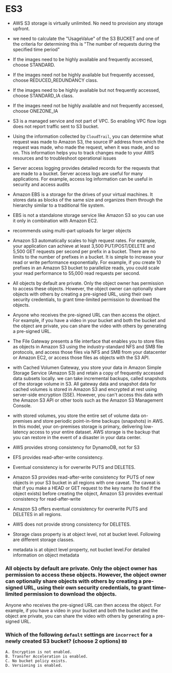 # ES3
- AWS S3 storage is virtually unlimited. No need to provision any storage upfront.

- we need to calculate the "UsageValue" of the S3 BUCKET and one of the criteria for determining this is "The number of requests during the specified time period"

- If the images need to be highly available and frequently accessed, choose STANDARD. 
- If the images need not be highly available but frequently accessed, choose REDUCED_REDUNDANCY class.
- If the images need to be highly available but not frequently accessed, choose STANDARD_IA class.
- If the images need not be highly available and not frequently accessed, choose ONEZONE_IA  

- S3 is a managed service and not part of VPC. So enabling VPC flow logs does not report traffic sent to S3 bucket.

- Using the information collected by ```CloudTrail```, you can determine what request was made to Amazon S3, the source IP address from which the request was made, who made the request, when it was made, and so on. This information helps you to track changes made to your AWS resources and to troubleshoot operational issues

- Server access logging provides detailed records for the requests that are made to a bucket. Server access logs are useful for many applications. For example, access log information can be useful in security and access audits

- Amazon EBS is a storage for the drives of your virtual machines. It stores data as blocks of the same size and organizes them through the hierarchy similar to a traditional file system. 

- EBS is not a standalone storage service like Amazon S3 so you can use it only in combination with Amazon EC2.

- recommends using multi-part uploads for larger objects

- Amazon S3 automatically scales to high request rates. For example, your application can achieve at least 3,500 PUT/POST/DELETE and 5,500 GET requests per second per prefix in a bucket. There are no limits to the number of prefixes in a bucket. It is simple to increase your read or write performance exponentially. For example, if you create 10 prefixes in an Amazon S3 bucket to parallelize reads, you could scale your read performance to 55,000 read requests per second.

- All objects by default are private. Only the object owner has permission to access these objects. However, the object owner can optionally share objects with others by creating a pre-signed URL, using their own security credentials, to grant time-limited permission to download the objects.

- Anyone who receives the pre-signed URL can then access the object. For example, if you have a video in your bucket and both the bucket and the object are private, you can share the video with others by generating a pre-signed URL.

- The File Gateway presents a file interface that enables you to store files as objects in Amazon S3 using the industry-standard NFS and SMB file protocols, and access those files via NFS and SMB from your datacenter or Amazon EC2, or access those files as objects with the S3 API.

- with Cached Volumen Gateway, you store your data in Amazon Simple Storage Service (Amazon S3) and retain a copy of frequently accessed data subsets locally. we can take incremental backups, called snapshots of the storage volume in S3.  All gateway data and snapshot data for cached volumes is stored in Amazon S3 and encrypted at rest using server-side encryption (SSE). However, you can't access this data with the Amazon S3 API or other tools such as the Amazon S3 Management Console.

- with stored volumes, you store the entire set of volume data on-premises and store periodic point-in-time backups (snapshots) in AWS. In this model, your on-premises storage is primary, delivering low-latency access to your entire dataset. AWS storage is the backup that you can restore in the event of a disaster in your data center.

- AWS provides strong consistency for DynamoDB, not for S3
- EFS provides read-after-write consistency.
- Eventual consistency is for overwrite PUTS and DELETES.
- Amazon S3 provides read-after-write consistency for PUTS of new objects in your S3 bucket in all regions with one caveat. The caveat is that if you make a HEAD or GET request to the key name (to find if the object exists) before creating the object, Amazon S3 provides eventual consistency for read-after-write
- Amazon S3 offers eventual consistency for overwrite PUTS and DELETES in all regions.
- AWS does not provide strong consistency for DELETES.
- Storage class property is at object level, not at bucket level. Following are different storage classes.
- metadata is at object level property, not bucket level.For detailed information on object metadata

### All objects by default are private. Only the object owner has permission to access these objects. However, the object owner can optionally share objects with others by creating a pre-signed URL, using their own security credentials, to grant time-limited permission to download the objects.

Anyone who receives the pre-signed URL can then access the object. For example, if you have a video in your bucket and both the bucket and the object are private, you can share the video with others by generating a pre-signed URL.
### Which of the following ```default``` settings are ```incorrect``` for a newly created S3 bucket? (choose 2 options) ```BD```
```
A. Encryption is not enabled.
B. Transfer Acceleration is enabled.
C. No bucket policy exists.
D. Versioning is enabled.
```
